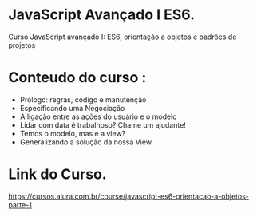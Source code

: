 # JavaScript Avançado I ES6.
Curso JavaScript avançado I: ES6, orientação a objetos e padrões de projetos

# Conteudo do curso :
* Prólogo: regras, código e manutenção
* Especificando uma Negociação
* A ligação entre as ações do usuário e o modelo
* Lidar com data é trabalhoso? Chame um ajudante!
* Temos o modelo, mas e a view?
* Generalizando a solução da nossa View

# Link do Curso.
https://cursos.alura.com.br/course/javascript-es6-orientacao-a-objetos-parte-1
